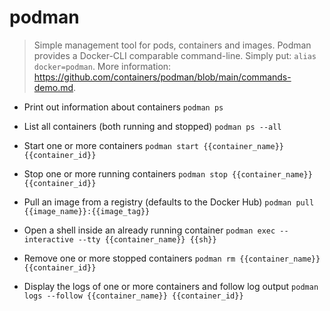 # podman
> Simple management tool for pods, containers and images.
> Podman provides a Docker-CLI comparable command-line. Simply put: `alias docker=podman`.
> More information: <https://github.com/containers/podman/blob/main/commands-demo.md>.

- Print out information about containers
`podman ps`

- List all containers (both running and stopped)
`podman ps --all`

- Start one or more containers
`podman start {{container_name}} {{container_id}}`

- Stop one or more running containers
`podman stop {{container_name}} {{container_id}}`

- Pull an image from a registry (defaults to the Docker Hub)
`podman pull {{image_name}}:{{image_tag}}`

- Open a shell inside an already running container
`podman exec --interactive --tty {{container_name}} {{sh}}`

- Remove one or more stopped containers
`podman rm {{container_name}} {{container_id}}`

- Display the logs of one or more containers and follow log output
`podman logs --follow {{container_name}} {{container_id}}`
